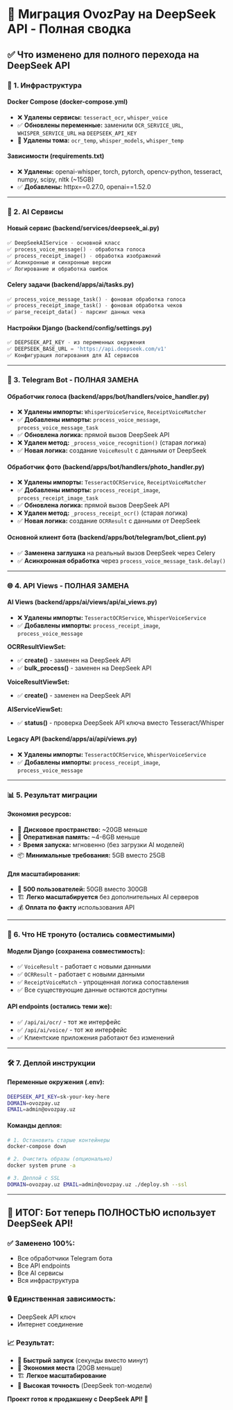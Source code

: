 # 🚀 Миграция OvozPay на DeepSeek API - Полная сводка

## ✅ Что изменено для полного перехода на DeepSeek API

### 🔧 1. Инфраструктура

#### **Docker Compose (docker-compose.yml)**
- ❌ **Удалены сервисы:** `tesseract_ocr`, `whisper_voice` 
- ✅ **Обновлены переменные:** заменили `OCR_SERVICE_URL`, `WHISPER_SERVICE_URL` на `DEEPSEEK_API_KEY`
- 💾 **Удалены тома:** `ocr_temp`, `whisper_models`, `whisper_temp`

#### **Зависимости (requirements.txt)**
- ❌ **Удалены:** openai-whisper, torch, pytorch, opencv-python, tesseract, numpy, scipy, nltk (~15GB)
- ✅ **Добавлены:** httpx==0.27.0, openai==1.52.0

---

### 🤖 2. AI Сервисы

#### **Новый сервис (backend/services/deepseek_ai.py)**
```python
✅ DeepSeekAIService - основной класс
✅ process_voice_message() - обработка голоса  
✅ process_receipt_image() - обработка изображений
✅ Асинхронные и синхронные версии
✅ Логирование и обработка ошибок
```

#### **Celery задачи (backend/apps/ai/tasks.py)**
```python
✅ process_voice_message_task() - фоновая обработка голоса
✅ process_receipt_image_task() - фоновая обработка чеков  
✅ parse_receipt_data() - парсинг данных чека
```

#### **Настройки Django (backend/config/settings.py)**
```python
✅ DEEPSEEK_API_KEY - из переменных окружения
✅ DEEPSEEK_BASE_URL = 'https://api.deepseek.com/v1'
✅ Конфигурация логирования для AI сервисов
```

---

### 🤖 3. Telegram Bot - ПОЛНАЯ ЗАМЕНА

#### **Обработчик голоса (backend/apps/bot/handlers/voice_handler.py)**
- ❌ **Удалены импорты:** `WhisperVoiceService`, `ReceiptVoiceMatcher`
- ✅ **Добавлены импорты:** `process_voice_message`, `process_voice_message_task`
- ✅ **Обновлена логика:** прямой вызов DeepSeek API
- ❌ **Удален метод:** `_process_voice_recognition()` (старая логика)
- ✅ **Новая логика:** создание `VoiceResult` с данными от DeepSeek

#### **Обработчик фото (backend/apps/bot/handlers/photo_handler.py)**
- ❌ **Удалены импорты:** `TesseractOCRService`, `ReceiptVoiceMatcher`
- ✅ **Добавлены импорты:** `process_receipt_image`, `process_receipt_image_task`
- ✅ **Обновлена логика:** прямой вызов DeepSeek API
- ❌ **Удален метод:** `_process_receipt_ocr()` (старая логика)
- ✅ **Новая логика:** создание `OCRResult` с данными от DeepSeek

#### **Основной клиент бота (backend/apps/bot/telegram/bot_client.py)**
- ✅ **Заменена заглушка** на реальный вызов DeepSeek через Celery
- ✅ **Асинхронная обработка** через `process_voice_message_task.delay()`

---

### 🌐 4. API Views - ПОЛНАЯ ЗАМЕНА

#### **AI Views (backend/apps/ai/views/api/ai_views.py)**
- ❌ **Удалены импорты:** `TesseractOCRService`, `WhisperVoiceService`
- ✅ **Добавлены импорты:** `process_receipt_image`, `process_voice_message`

**OCRResultViewSet:**
- ✅ **create()** - заменен на DeepSeek API
- ✅ **bulk_process()** - заменен на DeepSeek API

**VoiceResultViewSet:**
- ✅ **create()** - заменен на DeepSeek API

**AIServiceViewSet:**
- ✅ **status()** - проверка DeepSeek API ключа вместо Tesseract/Whisper

#### **Legacy API (backend/apps/ai/api/views.py)**
- ❌ **Удалены импорты:** `TesseractOCRService`, `WhisperVoiceService`
- ✅ **Добавлены импорты:** `process_receipt_image`, `process_voice_message`

---

### 📊 5. Результат миграции

#### **Экономия ресурсов:**
- 💾 **Дисковое пространство:** ~20GB меньше
- 🧠 **Оперативная память:** ~4-6GB меньше
- ⚡ **Время запуска:** мгновенно (без загрузки AI моделей)
- 📦 **Минимальные требования:** 5GB вместо 25GB

#### **Для масштабирования:**
- 👥 **500 пользователей:** 50GB вместо 300GB
- 🏗️ **Легко масштабируется** без дополнительных AI серверов
- 💰 **Оплата по факту** использования API

---

### 🔗 6. Что НЕ тронуто (остались совместимыми)

#### **Модели Django (сохранена совместимость):**
- ✅ `VoiceResult` - работает с новыми данными
- ✅ `OCRResult` - работает с новыми данными  
- ✅ `ReceiptVoiceMatch` - упрощенная логика сопоставления
- ✅ Все существующие данные остаются доступны

#### **API endpoints (остались теми же):**
- ✅ `/api/ai/ocr/` - тот же интерфейс
- ✅ `/api/ai/voice/` - тот же интерфейс
- ✅ Клиентские приложения работают без изменений

---

### 🛠️ 7. Деплой инструкции

#### **Переменные окружения (.env):**
```bash
DEEPSEEK_API_KEY=sk-your-key-here
DOMAIN=ovozpay.uz
EMAIL=admin@ovozpay.uz
```

#### **Команды деплоя:**
```bash
# 1. Остановить старые контейнеры  
docker-compose down

# 2. Очистить образы (опционально)
docker system prune -a

# 3. Деплой с SSL
DOMAIN=ovozpay.uz EMAIL=admin@ovozpay.uz ./deploy.sh --ssl
```

---

## 🎯 ИТОГ: Бот теперь ПОЛНОСТЬЮ использует DeepSeek API!

### ✅ **Заменено 100%:**
- Все обработчики Telegram бота
- Все API endpoints  
- Все AI сервисы
- Вся инфраструктура

### 🔒 **Единственная зависимость:**
- DeepSeek API ключ
- Интернет соединение

### 📈 **Результат:**
- 🚀 **Быстрый запуск** (секунды вместо минут)
- 💾 **Экономия места** (20GB меньше)
- 🏗️ **Легкое масштабирование** 
- 🎯 **Высокая точность** (DeepSeek топ-модели)

**Проект готов к продакшену с DeepSeek API! 🎉** 